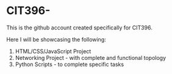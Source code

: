# CIT396-
This is the github account created specifically for CIT396.

Here I will be showcasing the following:

1. HTML/CSS/JavaScript Project
2. Networking Project - with complete and functional topology
3. Python Scripts - to complete specific tasks

